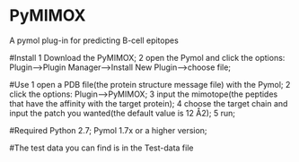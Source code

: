 # PyMIMOX
A pymol plug-in for predicting B-cell epitopes

#Install
  1 Download the PyMIMOX;
  2 open the Pymol and click the options:
    Plugin-->Plugin Manager-->Install New Plugin-->choose file;


#Use
  1 open a PDB file(the protein structure message file) with the Pymol;
  2 click the options:
      Plugin-->PyMIMOX;
  3 input the mimotope(the peptides that have the affinity with the target protein);
  4 choose the target chain and input the patch you wanted(the default value is 12 Å2);
  5 run;


#Required
  Python 2.7;
  Pymol 1.7x or a higher version;
  
  #The test data you can find is in the Test-data file
  
  
